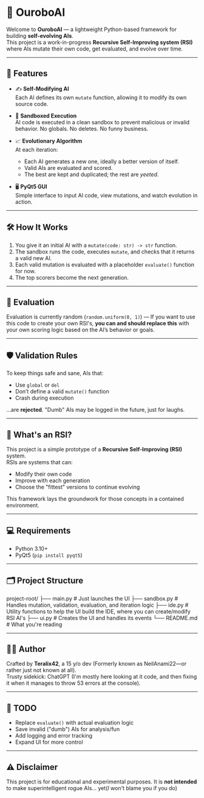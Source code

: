 # 🧠 OuroboAI

Welcome to **OuroboAI** — a lightweight Python-based framework for building **self-evolving AIs**.  
This project is a work-in-progress **Recursive Self-Improving system (RSI)** where AIs mutate their own code, get evaluated, and evolve over time.

---

## 🚀 Features

- ✍️ **Self-Modifying AI**  
  Each AI defines its own `mutate` function, allowing it to modify its own source code.

- 🧪 **Sandboxed Execution**  
  AI code is executed in a clean sandbox to prevent malicious or invalid behavior. No globals. No deletes. No funny business.

- 📈 **Evolutionary Algorithm**  
  At each iteration:
  - Each AI generates a new one, ideally a better version of itself.
  - Valid AIs are evaluated and scored.
  - The best are kept and duplicated; the rest are *yeeted*.

- 🖥️ **PyQt5 GUI**  
  Simple interface to input AI code, view mutations, and watch evolution in action.

---

## 🛠 How It Works

1. You give it an initial AI with a `mutate(code: str) -> str` function.
2. The sandbox runs the code, executes `mutate`, and checks that it returns a valid new AI.
3. Each valid mutation is evaluated with a placeholder `evaluate()` function for now.
4. The top scorers become the next generation.

---

## 🧪 Evaluation

Evaluation is currently random (`random.uniform(0, 1)`) — If you want to use this code to create your own RSI's, **you can and should replace this** with your own scoring logic based on the AI’s behavior or goals.

---

## 🛡 Validation Rules

To keep things safe and sane, AIs that:
- Use `global` or `del`
- Don’t define a valid `mutate()` function
- Crash during execution

...are **rejected**. "Dumb" AIs may be logged in the future, just for laughs.

---

## 🧠 What's an RSI?

This project is a simple prototype of a **Recursive Self-Improving (RSI)** system.  
RSIs are systems that can:
- Modify their own code
- Improve with each generation
- Choose the "fittest" versions to continue evolving

This framework lays the groundwork for those concepts in a contained environment.

---

## 💻 Requirements

- Python 3.10+
- PyQt5 (`pip install pyqt5`)

---

## 🗂 Project Structure

project-root/
├── main.py # Just launches the UI
├── sandbox.py # Handles mutation, validation, evaluation, and iteration logic
├── ide.py # Utility functions to help the UI build the IDE, where you can create/modify RSI AI's
├── ui.py # Creates the UI and handles its events
└── README.md # What you're reading

---

## 🧙‍♂️ Author

Crafted by **Teralix42**, a 15 y/o dev (Formerly known as NeilAnami22—or rather just not known at all).  
Trusty sidekick: ChatGPT (I'm mostly here looking at it code, and then fixing it when it manages to throw 53 errors at the console).

---

## 📝 TODO

- Replace `evaluate()` with actual evaluation logic
- Save invalid ("dumb") AIs for analysis/fun
- Add logging and error tracking
- Expand UI for more control

---

## ⚠️ Disclaimer

This project is for educational and experimental purposes. It is **not intended** to make superintelligent rogue AIs... yet(*I* won't blame you if you do)
